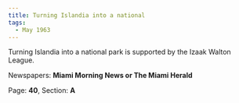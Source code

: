 ```yaml
---  
title: Turning Islandia into a national  
tags:  
  - May 1963  
---  
```

  
Turning Islandia into a national park is supported by the Izaak Walton League.  
  
Newspapers: **Miami Morning News or The Miami Herald**  
  
Page: **40**, Section: **A** 
